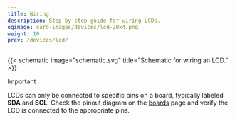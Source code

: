 ```yaml
---
title: Wiring
description: Step-by-step guide for wiring LCDs.
ogimage: card-images/devices/lcd-20x4.png
weight: 10
prev: /devices/lcd/
---
```


{{< schematic image="schematic.svg" title="Schematic for wiring an LCD." >}}

> [!IMPORTANT]
> LCDs can only be connected to specific pins on a board, typically labeled **SDA** and **SCL**. Check the pinout diagram on the [boards](/boards/) page and verify the LCD is connected to the appropriate pins.
